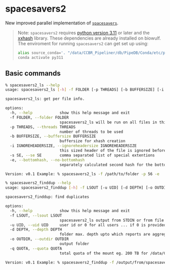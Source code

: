# spacesavers2
New improved parallel implementation of [`spacesavers`](https://github.com/CCBR/spacesavers).

> Note: `spacesavers2` requires [python version 3.11](https://www.python.org/downloads/release/python-3110/) or later and the [xxhash](https://pypi.org/project/xxhash/) library. These dependencies are already installed on biowulf. The enviroment for running `spacesavers2` can get set up using:
> ```bash
> alias source_conda='. "/data/CCBR_Pipeliner/db/PipeDB/Conda/etc/profile.d/conda.sh"'
> conda activate py311
> ```
## Basic commands

```bash
% spacesavers2_ls --help
usage: spacesavers2_ls [-h] -f FOLDER [-p THREADS] [-b BUFFERSIZE] [-i IGNOREHEADERSIZE] [-s SE] [-e | --bottomhash | --no-bottomhash]

spacesavers2_ls: get per file info.

options:
  -h, --help            show this help message and exit
  -f FOLDER, --folder FOLDER
                        spacesavers2_ls will be run on all files in this folder and its subfolders
  -p THREADS, --threads THREADS
                        number of threads to be used
  -b BUFFERSIZE, --buffersize BUFFERSIZE
                        buffersize for xhash creation
  -i IGNOREHEADERSIZE, --ignoreheadersize IGNOREHEADERSIZE
                        this sized header of the file is ignored before extracting buffer of buffersize for xhash creation (only for special extension files)
  -s SE, --se SE        comma separated list of special extentions
  -e, --bottomhash, --no-bottomhash
                        separately calculated second hash for the bottom/end of the file.

Version: v0.1 Example: % spacesavers2_ls -f /path/to/folder -p 56 -e
```

```bash
% spacesavers2_finddup --help
usage: spacesavers2_finddup [-h] -f LSOUT [-u UID] [-d DEPTH] [-o OUTDIR] [-q QUOTA]

spacesavers2_finddup: find duplicates

options:
  -h, --help            show this help message and exit
  -f LSOUT, --lsout LSOUT
                        spacesavers2_ls output from STDIN or from file
  -u UID, --uid UID     user id or 0 for all users ... if 0 is provided the {sys.argv[1]} is run for all users
  -d DEPTH, --depth DEPTH
                        folder max. depth upto which reports are aggregated
  -o OUTDIR, --outdir OUTDIR
                        output folder
  -q QUOTA, --quota QUOTA
                        total quota of the mount eg. 200 TB for /data/CCBR

Version: v0.1 Example: % spacesavers2_finddup -f /output/from/spacesavers2_ls -o /path/to/output/folder -d 7 -q 10
```



